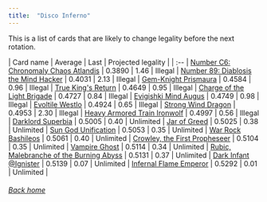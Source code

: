 ```yaml
---
title:  "Disco Inferno"
---
```


This is a list of cards that are likely to change legality before the next rotation.

| Card name | Average | Last | Projected legality |
| :-- |
[Number C6: Chronomaly Chaos Atlandis](https://db.ygoprodeck.com/card/?search=Number%20C6:%20Chronomaly%20Chaos%20Atlandis) | 0.3890 | 1.46 | Illegal |
[Number 89: Diablosis the Mind Hacker](https://db.ygoprodeck.com/card/?search=Number%2089:%20Diablosis%20the%20Mind%20Hacker) | 0.4031 | 2.13 | Illegal |
[Gem-Knight Prismaura](https://db.ygoprodeck.com/card/?search=Gem-Knight%20Prismaura) | 0.4584 | 0.96 | Illegal |
[True King's Return](https://db.ygoprodeck.com/card/?search=True%20King's%20Return) | 0.4649 | 0.95 | Illegal |
[Charge of the Light Brigade](https://db.ygoprodeck.com/card/?search=Charge%20of%20the%20Light%20Brigade) | 0.4727 | 0.84 | Illegal |
[Evigishki Mind Augus](https://db.ygoprodeck.com/card/?search=Evigishki%20Mind%20Augus) | 0.4749 | 0.98 | Illegal |
[Evoltile Westlo](https://db.ygoprodeck.com/card/?search=Evoltile%20Westlo) | 0.4924 | 0.65 | Illegal |
[Strong Wind Dragon](https://db.ygoprodeck.com/card/?search=Strong%20Wind%20Dragon) | 0.4953 | 2.30 | Illegal |
[Heavy Armored Train Ironwolf](https://db.ygoprodeck.com/card/?search=Heavy%20Armored%20Train%20Ironwolf) | 0.4997 | 0.56 | Illegal |
[Darklord Superbia](https://db.ygoprodeck.com/card/?search=Darklord%20Superbia) | 0.5005 | 0.40 | Unlimited |
[Jar of Greed](https://db.ygoprodeck.com/card/?search=Jar%20of%20Greed) | 0.5025 | 0.38 | Unlimited |
[Sun God Unification](https://db.ygoprodeck.com/card/?search=Sun%20God%20Unification) | 0.5053 | 0.35 | Unlimited |
[War Rock Bashileos](https://db.ygoprodeck.com/card/?search=War%20Rock%20Bashileos) | 0.5061 | 0.40 | Unlimited |
[Crowley, the First Propheseer](https://db.ygoprodeck.com/card/?search=Crowley,%20the%20First%20Propheseer) | 0.5104 | 0.35 | Unlimited |
[Vampire Ghost](https://db.ygoprodeck.com/card/?search=Vampire%20Ghost) | 0.5114 | 0.34 | Unlimited |
[Rubic, Malebranche of the Burning Abyss](https://db.ygoprodeck.com/card/?search=Rubic,%20Malebranche%20of%20the%20Burning%20Abyss) | 0.5131 | 0.37 | Unlimited |
[Dark Infant @Ignister](https://db.ygoprodeck.com/card/?search=Dark%20Infant%20@Ignister) | 0.5139 | 0.07 | Unlimited |
[Infernal Flame Emperor](https://db.ygoprodeck.com/card/?search=Infernal%20Flame%20Emperor) | 0.5292 | 0.01 | Unlimited |

###### [Back home](index)